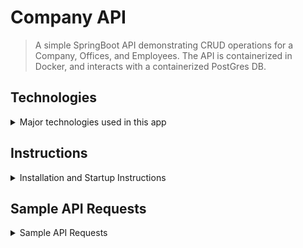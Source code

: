 # Company API

> A simple SpringBoot API demonstrating CRUD operations for a Company, Offices, and Employees.  The API is containerized in Docker, and interacts with a containerized PostGres DB.  

## Technologies
<details>
<summary>Major technologies used in this app</summary><br/>

- **Spring Web MVC** - for building annotation-driven RESTful APIs:
  - ```CompanyController.java``` - for retrieving and creating companies and offices
  - ```EmployeeController.java``` - for retrieving and creating employees
- **Spring Data JPA** - for implementation of the Persistence (JPA) and Repository Layers
    - Entities:```Company.java```, ```Employee.java```, ```Office.java```
    - Repositories: ```CompanyRepository.java```, ```EmployeeRepository.java```, ```OfficeRepository.java```
- **Spring AOP** - for implementation of cross-cutting concerns (method performance and method tracing):
  - ```Timed.java```
  - ```TimedAspect.java```
  - ```Trace.java```
  - ```TraceAspect.java```
- **Logger Injection** - allows for class-aware injection of `org.slf4j.Logger` instances
    - ```LoggerProducer.java```, ```TimedAspect.java```
- **Custom Exception Handling** - for returning proper RESTful responses when encountering errors
    - ```CustomExceptionHandler.java```
- **Docker** - for containerization of the application
  - ```Dockerfile```
- **MapStruct** - for auto-generation of DTO/Entity mapper:
  - ```EntityMapper.java```
- **Lombok** - for elimination of boilerplate in POJOs, and for implementing builder pattern
</details>

##  Instructions
<details>
<summary>Installation and Startup Instructions</summary><br/>

1. Clone this repo.
2. Pull the latest Postgres Docker image:
```shell
    $> docker pull postgres
```
3. Run the postgres docker image.  Choose a new username and password for authentication below
```shell
    $> docker run -itd -e POSTGRES_USER=--username-- -e POSTGRES_PASSWORD=--password-- -p 5430:5432 -v /data:/var/lib/postgresql/data --name postgresql postgres
```
4. Build the Company API Docker image:
```shell
    $> docker build --tag company-api:latest .
```
3. Run the Company API Docker image:
```shell
    $> docker run -p8887:8080 company-api:latest
```
**To run standalone (no Docker) run the following:
```shell
    $> java -jar build/libs/demo-1.0.0.jar --spring.config.location=src/main/resources/application-dev.yaml
```
</details>

## Sample API Requests
<details>
<summary>Sample API Requests</summary><br/>

Create new company

```http request
POST http://localhost:8887/api/v1/companies
Content-Type: application/json
Accept: application/json

{
  "name": "Craigs Company"
}
```

Get all companies

```http request
GET http://localhost:8887/api/v1/companies
Content-Type: application/json
Accept: application/json
```

CREATE new office
```http request
POST http://localhost:8887/api/v1/companies/<id>/offices
Content-Type: application/json
Accept: application/json

{
  "name" : "Dallas Office"
}
```

Get offices for given company
```http request
GET http://localhost:8887/api/v1/companies/<id>/offices
Content-Type: application/json
Accept: application/json
```

Create new office employee
```http request
POST http://localhost:8887/api/v1/offices/<id>/employees
Content-Type: application/json
Accept: application/json

{
  "firstName" : "Craig",
  "lastName" : "Bellamy",
  "emailId" : "bellamy@whatever.com"
}
```
